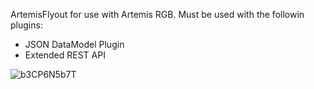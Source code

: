 ArtemisFlyout for use with Artemis RGB. Must be used with the followin plugins:

 * JSON DataModel Plugin
 * Extended REST API



![b3CP6N5b7T](https://user-images.githubusercontent.com/972765/140191050-f1c16fcf-adff-4bf3-9155-d2ea57f207a5.gif)


